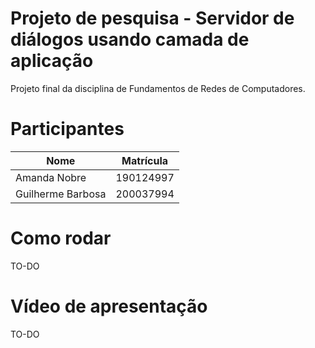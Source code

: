 # Projeto de pesquisa - Servidor de diálogos usando camada de aplicação
Projeto final da disciplina de Fundamentos de Redes de Computadores.

# Participantes
Nome              | Matrícula |
----------------- | --------- |
Amanda Nobre      | 190124997 |
Guilherme Barbosa | 200037994 |

# Como rodar
TO-DO

# Vídeo de apresentação
TO-DO <link>
